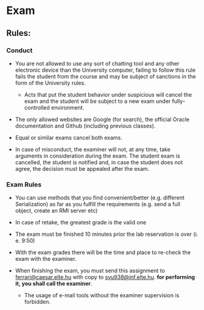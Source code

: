 # Exam

## Rules:

### Conduct

* You are not allowed to use any sort of chatting tool and any other electronic device than the University computer, failing to follow this rule fails the student from the course and may be subject of sanctions in the form of the University rules.
  * Acts that put the student behavior under suspicious will cancel the exam and the student will be subject to a new exam under fully-controlled environment.

* The only allowed websites are Google (for search), the official Oracle documentation and Github (including previous classes).

* Equal or similar exams cancel both exams.

* In case of misconduct, the examiner will not, at any time, take arguments in consideration during the exam. The student exam is cancelled, the student is notified and, in case the student does not agree, the decision must be appealed after the exam.


### Exam Rules
* You can use methods that you find convenient/better (e.g. different Serialization) as far as you fulfill the requirements (e.g. send a full object, create an RMI server etc)

* In case of retake, the greatest grade is the valid one

* The exam must be finished 10 minutes prior the lab reservation is over (i. e. 9:50)

* With the exam grades there will be the time and place to re-check the exam with the examiner.

* When finishing the exam, you must send this assignment to ferrari@caesar.elte.hu with copy to svu938@inf.elte.hu. **for performing it, you shall call the examiner**.
  * The usage of e-mail tools without the examiner supervision is forbidden.
